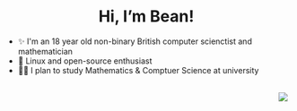 <h1 align="center">Hi, I’m Bean!</h1>
<ul>
  <li>✨ I'm an 18 year old non-binary British computer scienctist and mathematician</li>
  <li>🐧 Linux and open-source enthusiast</li>
  <li>🧑‍🎓 I plan to study Mathematics & Comptuer Science at university</li>
</ul>
<br>
<img align="right" src="https://cdn.discordapp.com/attachments/468094981567938560/1000501051901886585/umbrella.gif">
<!---
Bean499/Bean499 is a ✨ special ✨ repository because its `README.md` (this file) appears on your GitHub profile.
You can click the Preview link to take a look at your changes.
--->
